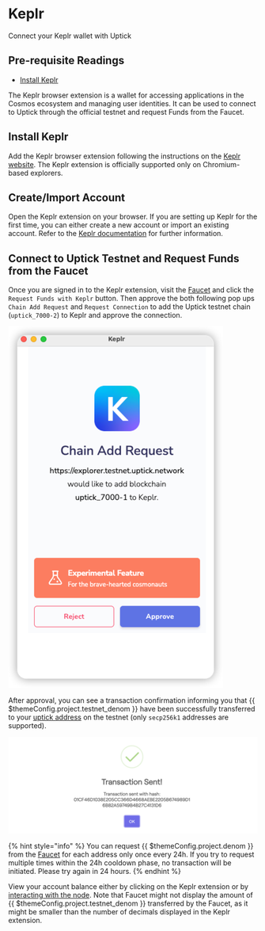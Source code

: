 <!--
order: 4
-->

# Keplr

Connect your Keplr wallet with Uptick 

## Pre-requisite Readings

- [Install Keplr](https://www.keplr.app/) 

The Keplr browser extension is a wallet for accessing applications in the Cosmos ecosystem and managing user identities. It can be used to connect to Uptick through the official testnet and request Funds from the Faucet.

## Install Keplr

Add the Keplr browser extension following the instructions on the [Keplr website](https://www.keplr.app/). The Keplr extension is officially supported only on Chromium-based explorers.

## Create/Import Account

Open the Keplr extension on your browser. If you are setting up Keplr for the first time, you can either create a new account or import an existing account. Refer to the [Keplr documentation](https://keplr.crunch.help/getting-started) for further information.

## Connect to Uptick Testnet and Request Funds from the Faucet

Once you are signed in to the Keplr extension, visit the [Faucet](https://faucet.uptick.org/) and click the `Request Funds with Keplr` button. Then approve the both following pop ups `Chain Add Request` and `Request Connection` to add the Uptick testnet chain (`uptick_7000-2`) to Keplr and approve the connection.

![chain add request](./../img/keplr_approve_chain.png)

After approval, you can see a transaction confirmation informing you that {{ $themeConfig.project.testnet_denom }} have been successfully transferred to your [uptick address](../../basics/accounts.md#address-formats-for-clients) on the testnet (only `secp256k1` addresses are supported).

![chain add request](./../img/keplr_transaction.png)

{% hint style="info" %}
You can request {{ $themeConfig.project.denom }} from the [Faucet](../../testnet/faucet.md) for each address only once every 24h. If you try to request multiple times within the 24h cooldown phase, no transaction will be initiated. Please try again in 24 hours.
{% endhint %}

View your account balance either by clicking on the Keplr extension or by [interacting with the node](../../quickstart/interact_node.md). Note that Faucet might not display the amount of {{ $themeConfig.project.testnet_denom }} transferred by the Faucet, as it might be smaller than the number of decimals displayed in the Keplr extension.
